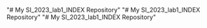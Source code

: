 "# My SI_2023_lab1_INDEX Repository" 
"# My SI_2023_lab1_INDEX Repository" 
"# My SI_2023_lab1_INDEX Repository" 
